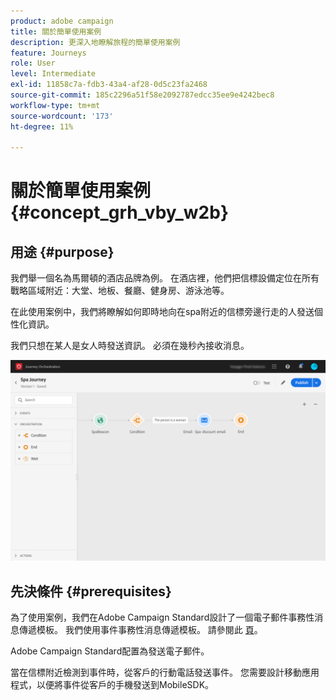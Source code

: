 ```yaml
---
product: adobe campaign
title: 關於簡單使用案例
description: 更深入地瞭解旅程的簡單使用案例
feature: Journeys
role: User
level: Intermediate
exl-id: 11858c7a-fdb3-43a4-af28-0d5c23fa2468
source-git-commit: 185c2296a51f58e2092787edcc35ee9e4242bec8
workflow-type: tm+mt
source-wordcount: '173'
ht-degree: 11%

---
```


# 關於簡單使用案例{#concept_grh_vby_w2b}

## 用途 {#purpose}

我們舉一個名為馬爾頓的酒店品牌為例。 在酒店裡，他們把信標設備定位在所有戰略區域附近：大堂、地板、餐廳、健身房、游泳池等。

在此使用案例中，我們將瞭解如何即時地向在spa附近的信標旁邊行走的人發送個性化資訊。

我們只想在某人是女人時發送資訊。 必須在幾秒內接收消息。

![](../assets/journeyuc1_16.png)

## 先決條件 {#prerequisites}

為了使用案例，我們在Adobe Campaign Standard設計了一個電子郵件事務性消息傳遞模板。 我們使用事件事務性消息傳遞模板。 請參閱此 [頁](https://experienceleague.adobe.com/docs/campaign-standard/using/communication-channels/transactional-messaging/getting-started-with-transactional-msg.html?lang=zh-Hant)。

Adobe Campaign Standard配置為發送電子郵件。

當在信標附近檢測到事件時，從客戶的行動電話發送事件。 您需要設計移動應用程式，以便將事件從客戶的手機發送到MobileSDK。
